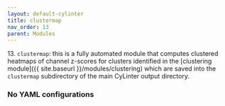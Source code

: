 ```yaml
---
layout: default-cylinter
title: clustermap
nav_order: 13
parent: Modules
---
```


13\. `clustermap`: this is a fully automated module that computes clustered heatmaps of channel z-scores for clusters identified in the [clustering module]({{ site.baseurl }}/modules/clustering) which are saved into the `clustermap` subdirectory of the main CyLinter output directory.

### No YAML configurations
